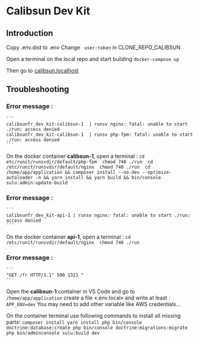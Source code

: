 
# Calibsun Dev Kit

## Introduction

Copy .env.dist to .env
Change ` user:token`  in CLONE_REPO_CALIBSUN

Open a terminal on the local repo and start building 
    ```
    docker-compose up
    ```

Then go to [calibsun.localhost](http://calibsun.localhost/fr)

## Troubleshooting
### Error message :
    ```
    calibsunfr_dev_kit-calibsun-1  | runsv nginx: fatal: unable to start ./run: access denied
    calibsunfr_dev_kit-calibsun-1  | runsv php-fpm: fatal: unable to start ./run: access denied
    ```
On the docker container **calibsun-1**, open a terminal : 
    ```
    cd etc/runit/runsvdir/default/php-fpm 
    chmod 740 ./run 
    cd /etc/runit/runsvdir/default/nginx 
    chmod 740 ./run 
    cd /home/app/application && composer install --no-dev --optimize-autoloader -n && yarn install && yarn build && bin/console sulu:admin:update-build
    ```
### Error message :
    ```
    calibsunfr_dev_kit-api-1 | runsv nginx: fatal: unable to start ./run: access denied
    ```
On the docker container **api-1**, open a terminal : 
    ```
    cd /etc/runit/runsvdir/default/nginx 
    chmod 740 ./run
    ```
### Error message : 
    ```
    "GET /fr HTTP/1.1" 500 1321 "
    ```
Open the **calibsun-1** container in VS Code and go to ` /home/app/application` 
create a file «.env.local» and write at least : 
    ```
    APP_ENV=dev
    ```
You may need to add other variable like AWS credentials...

On the container terminal use following commands to install all missing parts: 
    ```
    composer install
    yarn install
    php bin/console doctrine:database:create
    php bin/console doctrine:migrations:migrate
    php bin/adminconsole sulu:build dev
    ```
    
